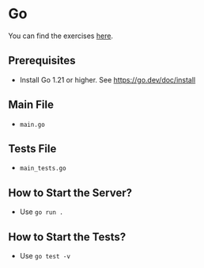 # Go

You can find the exercises [here](../Exercises_developer.md). 

## Prerequisites

- Install Go 1.21 or higher. See https://go.dev/doc/install

## Main File

- `main.go`

## Tests File

- `main_tests.go`

## How to Start the Server?

- Use `go run .`

## How to Start the Tests?

- Use `go test -v`